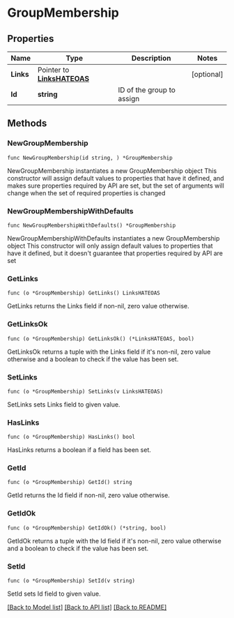 # GroupMembership

## Properties

Name | Type | Description | Notes
------------ | ------------- | ------------- | -------------
**Links** | Pointer to [**LinksHATEOAS**](LinksHATEOAS.md) |  | [optional] 
**Id** | **string** | ID of the group to assign | 

## Methods

### NewGroupMembership

`func NewGroupMembership(id string, ) *GroupMembership`

NewGroupMembership instantiates a new GroupMembership object
This constructor will assign default values to properties that have it defined,
and makes sure properties required by API are set, but the set of arguments
will change when the set of required properties is changed

### NewGroupMembershipWithDefaults

`func NewGroupMembershipWithDefaults() *GroupMembership`

NewGroupMembershipWithDefaults instantiates a new GroupMembership object
This constructor will only assign default values to properties that have it defined,
but it doesn't guarantee that properties required by API are set

### GetLinks

`func (o *GroupMembership) GetLinks() LinksHATEOAS`

GetLinks returns the Links field if non-nil, zero value otherwise.

### GetLinksOk

`func (o *GroupMembership) GetLinksOk() (*LinksHATEOAS, bool)`

GetLinksOk returns a tuple with the Links field if it's non-nil, zero value otherwise
and a boolean to check if the value has been set.

### SetLinks

`func (o *GroupMembership) SetLinks(v LinksHATEOAS)`

SetLinks sets Links field to given value.

### HasLinks

`func (o *GroupMembership) HasLinks() bool`

HasLinks returns a boolean if a field has been set.

### GetId

`func (o *GroupMembership) GetId() string`

GetId returns the Id field if non-nil, zero value otherwise.

### GetIdOk

`func (o *GroupMembership) GetIdOk() (*string, bool)`

GetIdOk returns a tuple with the Id field if it's non-nil, zero value otherwise
and a boolean to check if the value has been set.

### SetId

`func (o *GroupMembership) SetId(v string)`

SetId sets Id field to given value.



[[Back to Model list]](../README.md#documentation-for-models) [[Back to API list]](../README.md#documentation-for-api-endpoints) [[Back to README]](../README.md)


